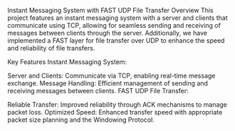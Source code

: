 Instant Messaging System with FAST UDP File Transfer
Overview
This project features an instant messaging system with a server and clients that communicate using TCP, allowing for seamless sending and receiving of messages between clients through the server. Additionally, we have implemented a FAST layer for file transfer over UDP to enhance the speed and reliability of file transfers.

Key Features
Instant Messaging System:

Server and Clients: Communicate via TCP, enabling real-time message exchange.
Message Handling: Efficient management of sending and receiving messages between clients.
FAST UDP File Transfer:

Reliable Transfer: Improved reliability through ACK mechanisms to manage packet loss.
Optimized Speed: Enhanced transfer speed with appropriate packet size planning and the Windowing Protocol.
